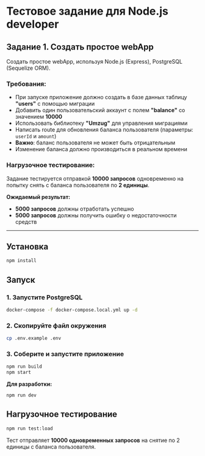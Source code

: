 # Тестовое задание для Node.js developer

## Задание 1. Создать простое webApp

Создать простое webApp, используя Node.js (Express), PostgreSQL (Sequelize ORM).

### Требования:

- При запуске приложение должно создать в базе данных таблицу **"users"** с помощью миграции
- Добавить один пользовательский аккаунт с полем **"balance"** со значением **10000**
- Использовать библиотеку **"Umzug"** для управления миграциями
- Написать route для обновления баланса пользователя (параметры: `userId` и `amount`)
- **Важно**: баланс пользователя не может быть отрицательным
- Изменение баланса должно производиться в реальном времени

### Нагрузочное тестирование:

Задание тестируется отправкой **10000 запросов** одновременно на попытку снять с баланса пользователя по **2 единицы**.

**Ожидаемый результат:**

- **5000 запросов** должны отработать успешно
- **5000 запросов** должны получить ошибку о недостаточности средств

---

## Установка

```bash
npm install
```

## Запуск

### 1. Запустите PostgreSQL

```bash
docker-compose -f docker-compose.local.yml up -d
```

### 2. Скопируйте файл окружения

```bash
cp .env.example .env
```

### 3. Соберите и запустите приложение

```bash
npm run build
npm start
```

**Для разработки:**

```bash
npm run dev
```

## Нагрузочное тестирование

```bash
npm run test:load
```

Тест отправляет **10000 одновременных запросов** на снятие по 2 единицы с баланса пользователя.
